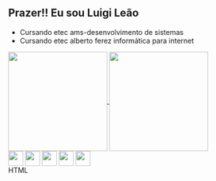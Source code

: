 ## Prazer!! Eu sou Luigi Leão
<!-- 
USADO PARA CONFIGURAR A MAIOR PARTE DO README
https://github.com/anuraghazra/github-readme-stats/blob/master/readme.md#deploy-on-your-own-vercel-instance 
!-->

<!--SOBRE MIM!-->
  <div>
    <ul>
      <li>Cursando etec ams-desenvolvimento de sistemas</li>
      <li>Cursando etec alberto ferez informática para internet</li>
    </ul>
  </div>

<!--HARD SKILLS!-->
  <div>
  <a href="https://github.com/luigi-Leao/github-readme-stats">
    <img height=200 align="center" src="https://github-readme-stats.vercel.app/api?username=Luigi-leao&show_icons=true&theme=merko" />
  </a>
  <a href="https://github.com/Luigi-leao/convoychat">
    <img height=200 align="center" src="https://github-readme-stats.vercel.app/api/top-langs?username=Luigi-leao&layout=compact&langs_count=8&card_width=320&show_icons=true&theme=merko" />
  </a>
  </div>

  
  <div>
    <img align="center" alt="" height="30" src="https://img.shields.io/badge/HTML5-E34F26?style=for-the-badge&logo=html5&logoColor=white">
    <img align="center" alt="" height="30" src="https://img.shields.io/badge/CSS-239120?&style=for-the-badge&logo=css3&logoColor=white">
    <img align="center" alt="" height="30" src="https://img.shields.io/badge/Python-14354C?style=for-the-badge&logo=python&logoColor=white">
    <img align="center" alt="" height="30" src="https://img.shields.io/badge/PHP-777BB4?style=for-the-badge&logo=php&logoColor=white">
    <img align="center" alt="" height="30" src="https://img.shields.io/badge/Bootstrap-563D7C?style=for-the-badge&logo=bootstrap&logoColor=white">
    <div style="max-length=10px; font-family=semibold; color=orange ">HTML</div>
  </div>
